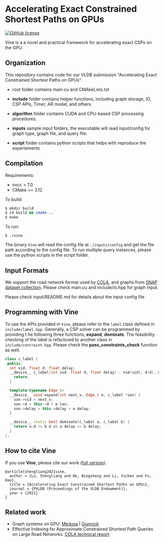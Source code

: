 # Accelerating Exact Constrained Shortest Paths on GPUs

[![GitHub license](https://img.shields.io/badge/license-apache2-yellowgreen)](./LICENSE)

Vine is a a novel and practical framework for accelerating exact CSPs on the GPU.


Organization
--------

This repository contains code for our VLDB submission "Accelerating Exact Constrained Shortest Paths on GPUs".

- root folder contains main.cu and CMAkeLists.txt

- **include** folder contains helper functions, including graph storage, IO, CSP APIs, Timer, AR model, and others.

- **algorithm** folder contains CUDA and CPU-based CSP processing procedures.

- **inputs** sample input folders, the executable will read input/config for graph type, graph file, and query file.

- **script** folder contains python scripts that helps with reproduce the experiements

Compilation
--------

Requirements:
* nvcc > 7.0
* CMake >= 3.12


To build:
```sh
$ mkdir build
$ cd build && cmake ..
$ make
```

To run:

```
$ ./vine
```

The binary ```Vine``` will read the config file at ```./inputs/config``` and get the file path according to the config file. To run multiple query instances, please use the python scripts in the script folder.

Input Formats
-----------
We support the road network format used by [COLA](https://sourceforge.net/projects/cola2016/), and graphs from  [SNAP dataset collection](https://snap.stanford.edu/data/index.html). Please check main.cu and include/io.hpp for graph input.

Please check input/README.md for details about the input config file


Programming with Vine
---------------------
To use the APIs provided in ```Vine```, please refer to the ```label``` class defined in ```include/label.hpp```. Generally, a CSP solver can be programmed by providing t he following three functions, **expand**, **dominate**. The feasibility checking of the label is refactored to another class in ```include/contraint.hpp```. Please check the **pass_constraints_check** function as well.

```c++
class c_label {
 public:
  int vid; float d; float delay;
  __device__ c_label(int vid, float d, float delay) : vid(vid), d(d), delay(delay) {
    return;
  }

  template<typename Edge_t>
  __device__ void expand(int next_v, Edge_t e, c_label *son) {
    son->vid = next_v;
    son->d = this->d + e.len;
    son->delay = this->delay + e.delay;
  }

  __device__ static bool dominate(c_label a, c_label b) {
    return a.d <= b.d && a.delay <= b.delay;
  }
};
```



How to cite **Vine** 
-----------

If you use **Vine**, please cite our work ([full version](https://www.comp.nus.edu.sg/~hebs/pub/vine20.pdf)).
```
@article{shengliang2021vine,
  author = {Lu, Shengliang and He, Bingsheng and Li, Yuchen and Fu, Hao},
  title = {Accelerating Exact Constrained Shortest Paths on GPUs},
  journal = {PVLDB (Proceedings of the VLDB Endowment)},
  year = {2021}
}
```

## Related work
* Graph systems on GPU: [Medusa](https://github.com/Xtra-Computing/Medusa) | [Gunrock](https://github.com/gunrock/gunrock/) 
* Effective Indexing for Approximate Constrained Shortest Path Queries on Large Road Networks: [COLA technical report](https://sites.google.com/site/colatr2016/)
